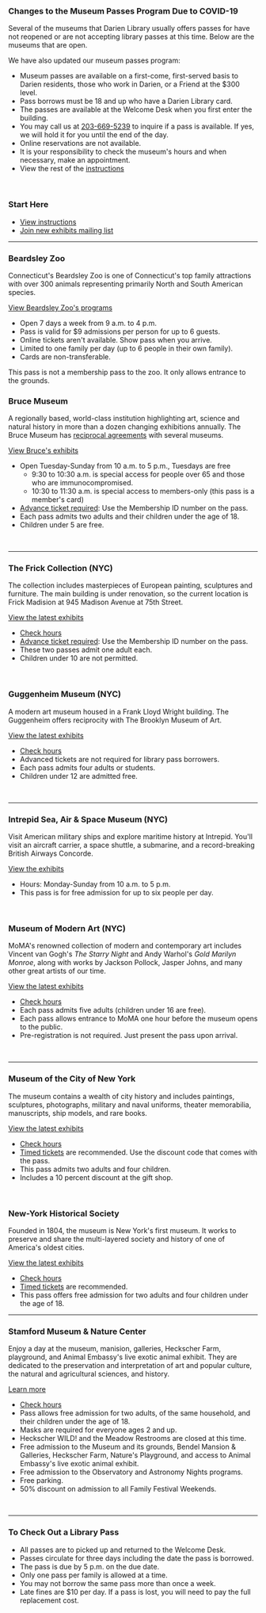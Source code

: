 <div class="row">
<div class="col-md-8">

### Changes to the Museum Passes Program Due to COVID-19
Several of the museums that Darien Library usually offers passes for have not reopened or are not accepting library passes at this time. Below are the museums that are open. 

We have also updated our museum passes program:  

* Museum passes are available on a first-come, first-served basis to Darien residents, those who work in Darien, or a Friend at the $300 level.  
* Pass borrows must be 18 and up who have a Darien Library card. 
* The passes are available at the Welcome Desk when you first enter the building. 
* You may call us at [203-669-5239](tel:2036695239 "Call the Welcome Desk") to inquire if a pass is available. If yes, we will hold it for you until the end of the day. 
* Online reservations are not available. 
* It is your responsibility to check the museum's hours and when necessary, make an appointment.
* View the rest of the <a href="#Steps">instructions</a>
<br />
</div>
<div class="col-md-4">

### Start Here
* <a href="#Steps">View instructions</a>
* [Join new exhibits mailing list](https://dar.to/2HWImat "Join mailing list")
<!-- * [Search by Museum](https://dar.to/2lDqrul "Search by Museum") 
* [Search by Date](https://dar.to/2lDn4mS "Search by Date")
* [View or Cancel a Reservation](https://dar.to/2lDlZLS "View or Cancel a Reservation") -->

</div>
</div>


<hr />
<!-- <div class="row margin-bottom-30">
<div class="col-md-9">

NYC and Connecticut are home to some of the greatest museums in the country. Renaissance masterpieces, visionary modern art, and celebrations of great historical figures are an easy train or car ride away. As part of our continuing dedication to enriching the lives of our patrons, Darien Library is pleased to provide a variety of museum passes that will engage, excite, and inform you in a cultural learning experience.
<br />
<br />

</div>
<div class="col-md-3">

### Start Here
* <a href="#Steps" style="color:#EA8665;">View instructions</a>
* [Join the new exhibits mailing list](https://dar.to/2HWImat "Join mailing list")
* [Search by Museum](https://dar.to/2lDqrul "Search by Museum") 
* [Search by Date](https://dar.to/2lDn4mS "Search by Date")
* [View or Cancel a Reservation](https://dar.to/2lDlZLS "View or Cancel a Reservation")

</div>
</div> -->


<div class="row">
<div class="col-md-6">

### Beardsley Zoo 
Connecticut's Beardsley Zoo is one of Connecticut's top family attractions with over 300 animals representing primarily North and South American species. <br />
<!-- [Select date to visit the zoo](https://dar.to/2j4hL4b "Visit Beardsley Zoo")<br /> -->
[View Beardsley Zoo's programs](https://dar.to/2j5d3mr "View Beardsley Zoo's programs list")<br />
* Open 7 days a week from 9 a.m. to 4 p.m.
* Pass is valid for $9 admissions per person for up to 6 guests. 
* Online tickets aren't available. Show pass when you arrive.
* Limited to one family per day (up to 6 people in their own family). 
* Cards are non-transferable.

This pass is not a membership pass to the zoo. It only allows entrance to the grounds. 
<br />
</div>

<div class="col-md-6">

### Bruce Museum
A regionally based, world-class institution highlighting art, science and natural history in more than a dozen changing exhibitions annually. The Bruce Museum has [reciprocal agreements](https://dar.to/2C4fxJZ "reciprocal agreements") with several museums.<br />
<!-- [Select date to visit Bruce](https://dar.to/2j4ixhB "Visit the Bruce Museum")<br /> -->
[View Bruce's exhibits](https://dar.to/2j1UyiM "View the Bruce Museum's exhibits")<br />
* Open Tuesday-Sunday from 10 a.m. to 5 p.m., Tuesdays are free
    * 9:30 to 10:30 a.m. is special access for people over 65 and those who are immunocompromised.
    * 10:30 to 11:30 a.m. is special access to members-only (this pass is a member's card)
* [Advance ticket required](https://dar.to/3mc6hs3 "Advance ticket required"): Use the Membership ID number on the pass. 
* Each pass admits two adults and their children under the age of 18. 
* Children under 5 are free.
<br />
</div>
</div>

<hr />


<div class="row">
<div class="col-md-6">

### The Frick Collection (NYC)
The collection includes masterpieces of European painting, sculptures and furniture. The main building is under renovation, so the current location is Frick Madision at 945 Madison Avenue at 75th Street.<br /> 
<!-- [Select date to visit The Frick](https://dar.to/2j4esKl "Visit The Frick Collection")<br /> -->
[View the latest exhibits](https://dar.to/2j4Fj90 "View The Frick's exhibits")<br />
* [Check hours](https://dar.to/3rzpZit "Check The Frick Collection's Hours")
* [Advance ticket required](https://dar.to/3mc6hs3 "Advance ticket required"): Use the Membership ID number on the pass. 
* These two passes admit one adult each. 
* Children under 10 are not permitted.
<br />
</div>

<div class="col-md-6">

### Guggenheim Museum (NYC)
A modern art museum housed in a Frank Lloyd Wright building. The Guggenheim offers reciprocity with The Brooklyn Museum of Art.<br />
<!-- [Select date to visit Guggenheim](https://dar.to/2j3D85G "Visit Guggenheim Museum")<br /> -->
[View the latest exhibits](https://dar.to/2j2QyP8 "View Guggenheim's exhibits")<br />
* [Check hours](https://dar.to/39vlKOG "Check Guggenheim's Hours")
* Advanced tickets are not required for library pass borrowers.
* Each pass admits four adults or students. 
* Children under 12 are admitted free. 
<br />
</div>
</div>

<hr />

<div class="row">
<div class="col-md-6">

### Intrepid Sea, Air & Space Museum (NYC)
Visit American military ships and explore maritime history at Intrepid. You'll visit an aircraft carrier, a space shuttle, a submarine, and a record-breaking British Airways Concorde.<br /> 
<!-- [Select date to visit Intrepid](https://dar.to/2j5lPBg "Visit Intrepid")<br /> -->
[View the exhibits](https://dar.to/2j1WQyo "View Intrepid's exhibits")<br />
* Hours: Monday-Sunday from 10 a.m. to 5 p.m.
* This pass is for free admission for up to six people per day.
<br />
</div>
<div class="col-md-6">

### Museum of Modern Art (NYC)
MoMA's renowned collection of modern and contemporary art includes Vincent van Gogh's _The Starry Night_ and Andy Warhol's _Gold Marilyn Monroe_, along with works by Jackson Pollock, Jasper Johns, and many other great artists of our time. <br /> 
<!-- [Select date to visit MoMA](https://dar.to/2xvvu7b "Visit MoMA")<br /> -->
[View the latest exhibits](https://dar.to/2j4fGoI "View MoMA's exhibits")<br />
* [Check hours](https://dar.to/3sFFUgK "Check MoMA's Hours")
* Each pass admits five adults (children under 16 are free).
* Each pass allows entrance to MoMA one hour before the museum opens to the public.
* Pre-registration is not required. Just present the pass upon arrival.
</br>
</div>
</div>

<hr />

<div class="row">
<div class="col-md-6">

### Museum of the City of New York
The museum contains a wealth of city history and includes paintings, sculptures, photographs, military and naval uniforms, theater memorabilia, manuscripts, ship models, and rare books. <br /> 
<!-- [Select date to visit Museum of the City of NY](https://dar.to/2j3DYzm "Visit Museum of the City of New York")<br />-->
[View the latest exhibits](https://dar.to/2j3Qdvy "View Museum of the City of New York's exhibits")<br />
* [Check hours](https://dar.to/3wh6q2c "Check Museum of the City of New York's Hours")
* [Timed tickets](https://dar.to/39MRort "Timed tickets") are recommended. Use the discount code that comes with the pass.
* This pass admits two adults and four children. 
* Includes a 10 percent discount at the gift shop.
<br />
</div>
<div class="col-md-6">

### New-York Historical Society
Founded in 1804, the museum is New York's first museum. It works to preserve and share the multi-layered society and history of one of America's oldest cities.<br /> 
<!--[Select date to visit NY Historical Society](https://dar.to/2j4ftlD "Visit Museum of the City of New York")<br />-->
[View the latest exhibits](https://dar.to/2j48LMt "View the New York Historical Society's exhibits")<br />
* [Check hours](https://dar.to/3sIjT0H "Check New-York Historical Society's Hours")
* [Timed tickets](https://dar.to/3wcibXA "Timed tickets") are recommended. 
* This pass offers free admission for two adults and four children under the age of 18. 
</div>
</div>

<hr />

<div class="row">
<div class="col-md-6">

### Stamford Museum & Nature Center
Enjoy a day at the museum, manision, galleries, Heckscher Farm, playground, and Animal Embassy's live exotic animal exhibit. They are dedicated to the preservation and interpretation of art and popular culture, the natural and agricultural sciences, and history.<br /> 
<!-- [Select date to visit Stamford Museum](https://dar.to/2j4H1Y0 "Visit Stamford Museum & Nature Center")<br /> -->
[Learn more](https://dar.to/3fy10cZ "Learn more about the Stamford Museum & Nature Center")<br />
* [Check hours](https://dar.to/3dltRPh "Check Stamford Museum & Nature Center's Hours")
* Pass allows free admission for two adults, of the same household, and their children under the age of 18. 
* Masks are required for everyone ages 2 and up.
* Heckscher WILD! and the Meadow Restrooms are closed at this time. 
* Free admission to the Museum and its grounds, Bendel Mansion & Galleries, Heckscher Farm, Nature's Playground, and access to Animal Embassy's live exotic animal exhibit. 
* Free admission to the Observatory and Astronomy Nights programs. 
* Free parking. 
* 50% discount on admission to all Family Festival Weekends. 
<br />
</div>
<div class="col-md-6">

<!-- ### Wadsworth Atheneum
The nation's oldest public art museum, the Wadsworth Atheneum houses more than 50,000 works spanning 5,000 years. Collections include Renaissance and Baroque paintings, African-American art and Hudson River School.<br /> 
[Select date to visit Wadsworth](https://dar.to/2j2Knux "Visit Wadsworth Antheneum")<br />
[View the latest exhibits](https://dar.to/3wdjd5L "View Wadsworth's latest exhibits")<br />
* Admission is free at this time, so no pass is needed. 
* [Check hours](https://dar.to/3dh7LNK "Check Wadsworth Atheneum's Hours")
* [Advanced tickets required](https://dar.to/39tUtwn "Advanced tickets required for Wadsworth")
<br /> -->
</div>
</div>

<hr />
<!-- <hr class="g-my-40">
<div class="row">
<div class="col-md-12">

### Featured Exhibit

</div>
</div>
<div class="row">
<div class="col-md-4">
<a href="https://dar.to/33K4CjQ"><img class="img-responsive center-block" src="/uploads/departments/readers_advisory/photo_by_jesse_cooday.jpg" alt="Photo by Jesse Cooday" /></a>
<br />
</div>
<div class="col-md-8">

#### Urban Indian: Native New York Now
Ends March 8th<br />
Museum of the City of New York

More than 70% of Native Americans live in urban areas.  _[Urban Indian: Native New York Now](https://dar.to/34buHHz "Urban Indian")_ explores what it means to be a Native American living in New York City in today's world. The intersectionality of the many facets of a Native person's life is examined through a mix of art, performing arts, and memorabilia.  <br />

[Reserve a pass to see the exhibit](https://dar.to/2j3DYzm "Reserve a pass to the Museum of the City of New York")<br />

<caption>

_Artists from the exhibition, Women of Sweetgrass, Cedar and Sage, friends and community members outside the American Indian Community House Gallery, 1985. Photo by Jesse Cooday._

</caption>

</div>
</div> 
<hr class="g-my-40"> -->

<div class="row">
<div class="col-md-8">
<a name="Steps" color="#fff"></a>

### To Check Out a Library Pass
* All passes are to picked up and returned to the Welcome Desk.
* Passes circulate for three days including the date the pass is borrowed. 
* The pass is due by 5 p.m. on the due date. 
* Only one pass per family is allowed at a time.
* You may not borrow the same pass more than once a week.
* Late fines are $10 per day. If a pass is lost, you will need to pay the full replacement cost.
<!-- * Some passes may not be valid to attend special events at that museum. If you have questions, contact that museum directly.-->

</div>
</div>